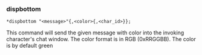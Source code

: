 ### dispbottom
```
*dispbottom "<message>"{,<color>{,<char_id>}};
```

This command will send the given message with color into the invoking character's chat
window. The color format is in RGB (0xRRGGBB). The color is
by default green
